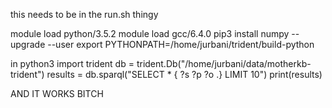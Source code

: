 this needs to be in the run.sh thingy

module load python/3.5.2
module load gcc/6.4.0
pip3 install numpy --upgrade --user
export PYTHONPATH=/home/jurbani/trident/build-python


in python3
import trident
db = trident.Db("/home/jurbani/data/motherkb-trident")
results = db.sparql("SELECT * { ?s ?p ?o .} LIMIT 10")
print(results)




AND IT WORKS BITCH
